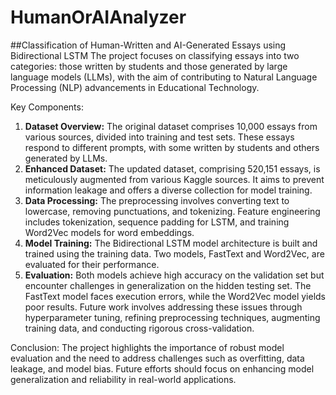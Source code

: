 # HumanOrAIAnalyzer
##Classification of Human-Written and AI-Generated Essays using Bidirectional LSTM
The project focuses on classifying essays into two categories: those written by students and those generated by large language models (LLMs), with the aim of contributing to Natural Language Processing (NLP) advancements in Educational Technology.

Key Components:
1. **Dataset Overview:** The original dataset comprises 10,000 essays from various sources, divided into training and test sets. These essays respond to different prompts, with some written by students and others generated by LLMs.
2. **Enhanced Dataset:** The updated dataset, comprising 520,151 essays, is meticulously augmented from various Kaggle sources. It aims to prevent information leakage and offers a diverse collection for model training.
3. **Data Processing:** The preprocessing involves converting text to lowercase, removing punctuations, and tokenizing. Feature engineering includes tokenization, sequence padding for LSTM, and training Word2Vec models for word embeddings.
4. **Model Training:** The Bidirectional LSTM model architecture is built and trained using the training data. Two models, FastText and Word2Vec, are evaluated for their performance.
5. **Evaluation:** Both models achieve high accuracy on the validation set but encounter challenges in generalization on the hidden testing set. The FastText model faces execution errors, while the Word2Vec model yields poor results. Future work involves addressing these issues through hyperparameter tuning, refining preprocessing techniques, augmenting training data, and conducting rigorous cross-validation.

Conclusion:
The project highlights the importance of robust model evaluation and the need to address challenges such as overfitting, data leakage, and model bias. Future efforts should focus on enhancing model generalization and reliability in real-world applications.

